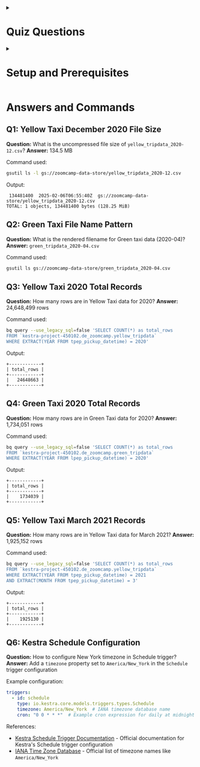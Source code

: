 <details>
<summary><h1>Quiz Questions</h1></summary>

Complete the Quiz shown below. It's a set of 6 multiple-choice questions to test your understanding of workflow orchestration, Kestra and ETL pipelines for data lakes and warehouses.

1) Within the execution for `Yellow` Taxi data for the year `2020` and month `12`: what is the uncompressed file size (i.e. the output file `yellow_tripdata_2020-12.csv` of the `extract` task)?
- 128.3 MB
- 134.5 MB ✅
- 364.7 MB
- 692.6 MB

2) What is the rendered value of the variable `file` when the inputs `taxi` is set to `green`, `year` is set to `2020`, and `month` is set to `04` during execution?
- `{{inputs.taxi}}_tripdata_{{inputs.year}}-{{inputs.month}}.csv` 
- `green_tripdata_2020-04.csv` ✅
- `green_tripdata_04_2020.csv`
- `green_tripdata_2020.csv`

3) How many rows are there for the `Yellow` Taxi data for all CSV files in the year 2020?
- 13,537.299
- 24,648,499 ✅
- 18,324,219
- 29,430,127

4) How many rows are there for the `Green` Taxi data for all CSV files in the year 2020?
- 5,327,301
- 936,199
- 1,734,051 ✅
- 1,342,034

5) How many rows are there for the `Yellow` Taxi data for the March 2021 CSV file?
- 1,428,092
- 706,911
- 1,925,152 ✅
- 2,561,031

6) How would you configure the timezone to New York in a Schedule trigger?
- Add a `timezone` property set to `EST` in the `Schedule` trigger configuration  
- Add a `timezone` property set to `America/New_York` in the `Schedule` trigger configuration ✅
- Add a `timezone` property set to `UTC-5` in the `Schedule` trigger configuration
- Add a `location` property set to `New_York` in the `Schedule` trigger configuration  
</details>

<details>
<summary><h1>Setup and Prerequisites</h1></summary>

## Installing Google Cloud SDK on macOS
1. Using Homebrew (recommended):
```bash
brew install --cask google-cloud-sdk
```

2. Verify installation:
```bash
gcloud --version
```

## Authentication and Configuration
1. Login to Google Cloud:
```bash
gcloud auth login
```

2. Set the project:
```bash
gcloud config set project kestra-project-450102
```

3. Authenticate application default credentials (needed for BigQuery):
```bash
gcloud auth application-default login
```

## Required Resources
- Project ID: `kestra-project-450102`
- BigQuery Dataset: `de_zoomcamp`
- BigQuery Tables: 
  - `yellow_tripdata`
  - `green_tripdata`
- Cloud Storage Bucket: `gs://zoomcamp-data-store`

The GCP configuration can be found in `Week02/kestra/flows/04_gcp_kv.yaml`. Key settings include:
```yaml
# Configuration file location: Week02/kestra/flows/04_gcp_kv.yaml
tasks:
  - id: gcp_project_id
    type: io.kestra.plugin.core.kv.Set
    key: GCP_PROJECT_ID
    kvType: STRING
    value: kestra-project-450102  # Your project ID

  - id: gcp_dataset
    type: io.kestra.plugin.core.kv.Set
    key: GCP_DATASET
    kvType: STRING
    value: de_zoomcamp  # Your BigQuery dataset name

  - id: gcp_bucket_name
    type: io.kestra.plugin.core.kv.Set
    key: GCP_BUCKET_NAME
    kvType: STRING
    value: zoomcamp-data-store  # Your Cloud Storage bucket name
```
</details>

# Answers and Commands

## Q1: Yellow Taxi December 2020 File Size
**Question:** What is the uncompressed file size of `yellow_tripdata_2020-12.csv`?
**Answer:** 134.5 MB

Command used:
```bash
gsutil ls -l gs://zoomcamp-data-store/yellow_tripdata_2020-12.csv
```
Output:
```
 134481400  2025-02-06T06:55:40Z  gs://zoomcamp-data-store/yellow_tripdata_2020-12.csv
TOTAL: 1 objects, 134481400 bytes (128.25 MiB)
```

## Q2: Green Taxi File Name Pattern
**Question:** What is the rendered filename for Green taxi data (2020-04)?
**Answer:** `green_tripdata_2020-04.csv`

Command used:
```bash
gsutil ls gs://zoomcamp-data-store/green_tripdata_2020-04.csv
```

## Q3: Yellow Taxi 2020 Total Records
**Question:** How many rows are in Yellow Taxi data for 2020?
**Answer:** 24,648,499 rows

Command used:
```bash
bq query --use_legacy_sql=false 'SELECT COUNT(*) as total_rows 
FROM `kestra-project-450102.de_zoomcamp.yellow_tripdata` 
WHERE EXTRACT(YEAR FROM tpep_pickup_datetime) = 2020'
```
Output:
```
+------------+
| total_rows |
+------------+
|   24648663 |
+------------+
```

## Q4: Green Taxi 2020 Total Records
**Question:** How many rows are in Green Taxi data for 2020?
**Answer:** 1,734,051 rows

Command used:
```bash
bq query --use_legacy_sql=false 'SELECT COUNT(*) as total_rows 
FROM `kestra-project-450102.de_zoomcamp.green_tripdata` 
WHERE EXTRACT(YEAR FROM lpep_pickup_datetime) = 2020'
```
Output:
```
+------------+
| total_rows |
+------------+
|    1734039 |
+------------+
```

## Q5: Yellow Taxi March 2021 Records
**Question:** How many rows are in Yellow Taxi data for March 2021?
**Answer:** 1,925,152 rows

Command used:
```bash
bq query --use_legacy_sql=false 'SELECT COUNT(*) as total_rows 
FROM `kestra-project-450102.de_zoomcamp.yellow_tripdata` 
WHERE EXTRACT(YEAR FROM tpep_pickup_datetime) = 2021 
AND EXTRACT(MONTH FROM tpep_pickup_datetime) = 3'
```
Output:
```
+------------+
| total_rows |
+------------+
|    1925130 |
+------------+
```

## Q6: Kestra Schedule Configuration
**Question:** How to configure New York timezone in Schedule trigger?
**Answer:** Add a `timezone` property set to `America/New_York` in the `Schedule` trigger configuration 

Example configuration:
```yaml
triggers:
  - id: schedule
    type: io.kestra.core.models.triggers.types.Schedule
    timezone: America/New_York  # IANA timezone database name
    cron: "0 0 * * *"  # Example cron expression for daily at midnight
```

References:
- [Kestra Schedule Trigger Documentation](https://kestra.io/plugins/core/triggers/io.kestra.plugin.core.trigger.schedule) - Official documentation for Kestra's Schedule trigger configuration
- [IANA Time Zone Database](https://en.wikipedia.org/wiki/List_of_tz_database_time_zones) - Official list of timezone names like `America/New_York`